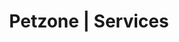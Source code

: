 ---
title: Petzone | Services
layout: service-individual
label: "Vaccinations and Preventive Medicine"
text: "Our dedicated staff and veterinarians know that each type of pet requires specific vaccines to prevent illness. Like humans, pets are susceptible to potentially dangerous and contagious diseases. We provide the latest preventative medicine so that your pet has the best possible chance of recovery. We vaccinate against rabies, distemper, leptospirosis and feline CPR. We also keep a record of all vaccination dates as well as reminders for upcoming vaccinations. We provide certificates to all our pet parents as part of official record keeping."
img: "/images/learn_more/vaccination.jpg"
---